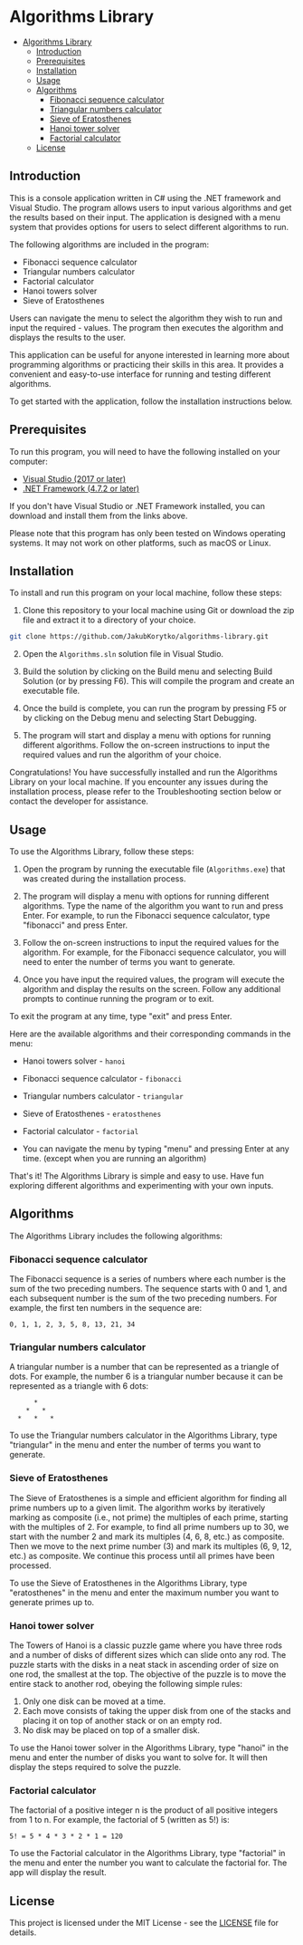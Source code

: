 # Algorithms Library

- [Algorithms Library](#algorithms-library)
  - [Introduction](#introduction)
  - [Prerequisites](#prerequisites)
  - [Installation](#installation)
  - [Usage](#usage)
  - [Algorithms](#algorithms)
    - [Fibonacci sequence calculator](#fibonacci-sequence-calculator)
    - [Triangular numbers calculator](#triangular-numbers-calculator)
    - [Sieve of Eratosthenes](#sieve-of-eratosthenes)
    - [Hanoi tower solver](#hanoi-tower-solver)
    - [Factorial calculator](#factorial-calculator)
  - [License](#license)

## Introduction

This is a console application written in C# using the .NET framework and Visual Studio. The program allows users to input various algorithms and get the results based on their input. The application is designed with a menu system that provides options for users to select different algorithms to run.

The following algorithms are included in the program:

- Fibonacci sequence calculator
- Triangular numbers calculator
- Factorial calculator
- Hanoi towers solver
- Sieve of Eratosthenes

Users can navigate the menu to select the algorithm they wish to run and input the required - values. The program then executes the algorithm and displays the results to the user.

This application can be useful for anyone interested in learning more about programming algorithms or practicing their skills in this area. It provides a convenient and easy-to-use interface for running and testing different algorithms.

To get started with the application, follow the installation instructions below.

## Prerequisites
To run this program, you will need to have the following installed on your computer:

- [Visual Studio (2017 or later)](https://visualstudio.microsoft.com/pl/)
- [.NET Framework (4.7.2 or later)](https://dotnet.microsoft.com/en-us/download)

If you don't have Visual Studio or .NET Framework installed, you can download and install them from the links above.

Please note that this program has only been tested on Windows operating systems. It may not work on other platforms, such as macOS or Linux.

## Installation
To install and run this program on your local machine, follow these steps:

1. Clone this repository to your local machine using Git or download the zip file and extract it to a directory of your choice.

```bash
git clone https://github.com/JakubKorytko/algorithms-library.git
```

2. Open the `Algorithms.sln` solution file in Visual Studio.

3. Build the solution by clicking on the Build menu and selecting Build Solution (or by pressing F6). This will compile the program and create an executable file.

4. Once the build is complete, you can run the program by pressing F5 or by clicking on the Debug menu and selecting Start Debugging.

5. The program will start and display a menu with options for running different algorithms. Follow the on-screen instructions to input the required values and run the algorithm of your choice.

Congratulations! You have successfully installed and run the Algorithms Library on your local machine. If you encounter any issues during the installation process, please refer to the Troubleshooting section below or contact the developer for assistance.

## Usage
To use the Algorithms Library, follow these steps:

1. Open the program by running the executable file (`Algorithms.exe`) that was created during the installation process.

2. The program will display a menu with options for running different algorithms. Type the name of the algorithm you want to run and press Enter. For example, to run the Fibonacci sequence calculator, type "fibonacci" and press Enter.

3. Follow the on-screen instructions to input the required values for the algorithm. For example, for the Fibonacci sequence calculator, you will need to enter the number of terms you want to generate.

4. Once you have input the required values, the program will execute the algorithm and display the results on the screen. Follow any additional prompts to continue running the program or to exit.

To exit the program at any time, type "exit" and press Enter.

Here are the available algorithms and their corresponding commands in the menu:

- Hanoi towers solver - `hanoi`
- Fibonacci sequence calculator - `fibonacci`
- Triangular numbers calculator - `triangular`
- Sieve of Eratosthenes - `eratosthenes`
- Factorial calculator - `factorial`

- You can navigate the menu by typing "menu" and pressing Enter at any time. (except when you are running an algorithm)

That's it! The Algorithms Library is simple and easy to use. Have fun exploring different algorithms and experimenting with your own inputs.

## Algorithms

The Algorithms Library includes the following algorithms:

### Fibonacci sequence calculator

The Fibonacci sequence is a series of numbers where each number is the sum of the two preceding numbers. The sequence starts with 0 and 1, and each subsequent number is the sum of the two preceding numbers. For example, the first ten numbers in the sequence are:

```text
0, 1, 1, 2, 3, 5, 8, 13, 21, 34
```

### Triangular numbers calculator

A triangular number is a number that can be represented as a triangle of dots. For example, the number 6 is a triangular number because it can be represented as a triangle with 6 dots:

```text
      *
    *   *
  *   *   *
```

To use the Triangular numbers calculator in the Algorithms Library, type "triangular" in the menu and enter the number of terms you want to generate.

### Sieve of Eratosthenes

The Sieve of Eratosthenes is a simple and efficient algorithm for finding all prime numbers up to a given limit.
The algorithm works by iteratively marking as composite (i.e., not prime) the multiples of each prime, starting with the multiples of 2.
For example, to find all prime numbers up to 30, we start with the number 2 and mark its multiples (4, 6, 8, etc.) as composite.
Then we move to the next prime number (3) and mark its multiples (6, 9, 12, etc.) as composite. We continue this process until all primes have been processed.

To use the Sieve of Eratosthenes in the Algorithms Library, type "eratosthenes" in the menu and enter the maximum number you want to generate primes up to.

### Hanoi tower solver

The Towers of Hanoi is a classic puzzle game where you have three rods and a number of disks of different sizes which can slide onto any rod.
The puzzle starts with the disks in a neat stack in ascending order of size on one rod, the smallest at the top.
The objective of the puzzle is to move the entire stack to another rod, obeying the following simple rules:

1. Only one disk can be moved at a time.
2. Each move consists of taking the upper disk from one of the stacks and placing it on top of another stack or on an empty rod.
3. No disk may be placed on top of a smaller disk.

To use the Hanoi tower solver in the Algorithms Library, type "hanoi" in the menu and enter the number of disks you want to solve for. It will then display the steps required to solve the puzzle.

### Factorial calculator
The factorial of a positive integer n is the product of all positive integers from 1 to n. For example, the factorial of 5 (written as 5!) is:

```text
5! = 5 * 4 * 3 * 2 * 1 = 120
```

To use the Factorial calculator in the Algorithms Library, type "factorial" in the menu and enter the number you want to calculate the factorial for. The app will display the result.

## License

This project is licensed under the MIT License - see the [LICENSE]("./LICENSE") file for details.